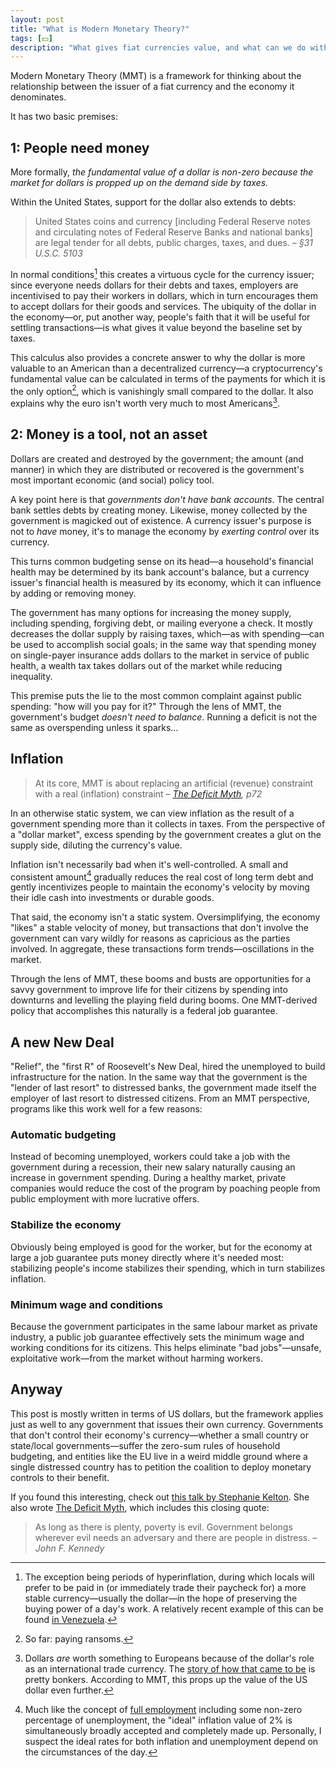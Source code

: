 ```yaml
---
layout: post
title: "What is Modern Monetary Theory?"
tags: [💵]
description: "What gives fiat currencies value, and what can we do with them?"
---
```


Modern Monetary Theory (MMT) is a framework for thinking about the relationship between the issuer of a fiat currency and the economy it denominates.

It has two basic premises:

## 1: People need money

More formally, _the fundamental value of a dollar is non-zero because the market for dollars is propped up on the demand side by taxes._

Within the United States, support for the dollar also extends to debts:

> United States coins and currency [including Federal Reserve notes and circulating notes of Federal Reserve Banks and national banks] are legal tender for all debts, public charges, taxes, and dues.
> <cite>– §31 U.S.C. 5103</cite>

In normal conditions[^hyperinflation] this creates a virtuous cycle for the currency issuer; since everyone needs dollars for their debts and taxes, employers are incentivised to pay their workers in dollars, which in turn encourages them to accept dollars for their goods and services. The ubiquity of the dollar in the economy—or, put another way, people's faith that it will be useful for settling transactions—is what gives it value beyond the baseline set by taxes.

This calculus also provides a concrete answer to why the dollar is more valuable to an American than a decentralized currency—a cryptocurrency's fundamental value can be calculated in terms of the payments for which it is the only option[^ransom], which is vanishingly small compared to the dollar. It also explains why the euro isn't worth very much to most Americans[^tradecurrency].

## 2: Money is a tool, not an asset

Dollars are created and destroyed by the government; the amount (and manner) in which they are distributed or recovered is the government's most important economic (and social) policy tool.

A key point here is that _governments don't have bank accounts_. The central bank settles debts by creating money. Likewise, money collected by the government is magicked out of existence. A currency issuer's purpose is not to _have_ money, it's to manage the economy by _exerting control_ over its currency.

This turns common budgeting sense on its head—a household's financial health may be determined by its bank account's balance, but a currency issuer's financial health is measured by its economy, which it can influence by adding or removing money.

The government has many options for increasing the money supply, including spending, forgiving debt, or mailing everyone a check. It mostly decreases the dollar supply by raising taxes, which—as with spending—can be used to accomplish social goals; in the same way that spending money on single-payer insurance adds dollars to the market in service of public health, a wealth tax takes dollars out of the market while reducing inequality.

<!--
> We can, and must, tax the rich. But not because we can't afford to do anything without them. We shoudl tax billionaires to rebalance the distribution of wealth and income and to protect the health of our democracy.
> 
> — The Deficit Myth, p12
-->

This premise puts the lie to the most common complaint against public spending: "how will you pay for it?" Through the lens of MMT, the government's budget _doesn't need to balance_. Running a deficit is not the same as overspending unless it sparks… 

## Inflation

> At its core, MMT is about replacing an artificial (revenue) constraint with a real (inflation) constraint
> <cite>– [The Deficit Myth](https://stephaniekelton.com/book/), p72</cite>

In an otherwise static system, we can view inflation as the result of a government spending more than it collects in taxes. From the perspective of a "dollar market", excess spending by the government creates a glut on the supply side, diluting the currency's value.

Inflation isn't necessarily bad when it's well-controlled. A small and consistent amount[^twopercent] gradually reduces the real cost of long term debt and gently incentivizes people to maintain the economy's velocity by moving their idle cash into investments or durable goods.

That said, the economy isn't a static system. Oversimplifying, the economy "likes" a stable velocity of money, but transactions that don't involve the government can vary wildly for reasons as capricious as the parties involved. In aggregate, these transactions form trends—oscillations in the market.

Through the lens of MMT, these booms and busts are opportunities for a savvy government to improve life for their citizens by spending into downturns and levelling the playing field during booms. One MMT-derived policy that accomplishes this naturally is a federal job guarantee.

## A new New Deal

"Relief", the "first R" of Roosevelt's New Deal, hired the unemployed to build infrastructure for the nation. In the same way that the government is the "lender of last resort" to distressed banks, the government made itself the employer of last resort to distressed citizens. From an MMT perspective, programs like this work well for a few reasons:

### Automatic budgeting

Instead of becoming unemployed, workers could take a job with the government during a recession, their new salary naturally causing an increase in government spending. During a healthy market, private companies would reduce the cost of the program by poaching people from public employment with more lucrative offers.

### Stabilize the economy

Obviously being employed is good for the worker, but for the economy at large a job guarantee puts money directly where it's needed most: stabilizing people's income stabilizes their spending, which in turn stabilizes inflation.

### Minimum wage and conditions

Because the government participates in the same labour market as private industry, a public job guarantee effectively sets the minimum wage and working conditions for its citizens. This helps eliminate "bad jobs"—unsafe, exploitative work—from the market without harming workers.

## Anyway

This post is mostly written in terms of US dollars, but the framework applies just as well to any government that issues their own currency. Governments that don't control their economy's currency—whether a small country or state/local governments—suffer the zero-sum rules of household budgeting, and entities like the EU live in a weird middle ground where a single distressed country has to petition the coalition to deploy monetary controls to their benefit.

If you found this interesting, check out [this talk by Stephanie Kelton](https://www.youtube.com/watch?v=FATQ0Yf0Fhc). She also wrote [The Deficit Myth](https://stephaniekelton.com/book/), which includes this closing quote:

> As long as there is plenty, poverty is evil. Government belongs wherever evil needs an adversary and there are people in distress.
> <cite>– John F. Kennedy</cite>

[^hyperinflation]: The exception being periods of hyperinflation, during which locals will prefer to be paid in (or immediately trade their paycheck for) a more stable currency—usually the dollar—in the hope of preserving the buying power of a day's work. A relatively recent example of this can be found [in Venezuela](https://www.npr.org/transcripts/635519727).
[^ransom]: So far: paying ransoms.
[^tradecurrency]: Dollars _are_ worth something to Europeans because of the dollar's role as an international trade currency. The [story of how that came to be](https://www.npr.org/transcripts/526051566) is pretty bonkers. According to MMT, this props up the value of the US dollar even further.
[^twopercent]: Much like the concept of [full employment](https://www.investopedia.com/terms/f/fullemployment.asp) including some non-zero percentage of unemployment, the "ideal" inflation value of 2% is simultaneously broadly accepted and completely made up. Personally, I suspect the ideal rates for both inflation and unemployment depend on the circumstances of the day.

